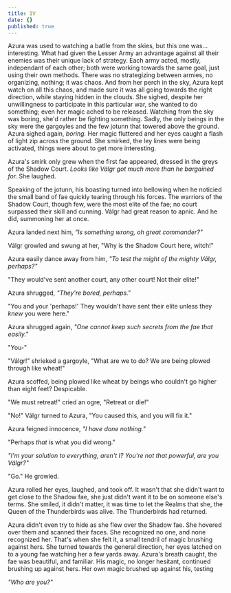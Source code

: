 ```yaml
---
title: IV
date: {}
published: true
---
```

Azura was used to watching a batlle from the skies, but this one was... interesting. What had given the Lesser Army an advantage against all their enemies was their unique lack of strategy. Each army acted, mostly, independant of each other; both were working towards the same goal, just using their own methods. There was no strategizing between armies, no organizing, nothing; it was chaos. And from her perch in the sky, Azura kept watch on all this chaos, and made sure it was all going towards the right direction, while staying hidden in the clouds. She sighed, despite her unwillingness to participate in this particular war, she wanted to do something; even her magic ached to be released. Watching from the sky was boring, she'd rather be fighting something. Sadly, the only beings in the sky were the gargoyles and the few jotunn that towered above the ground. Azura sighed again, *boring.* Her magic fluttered and her eyes caught a flash of light zip across the ground. She smirked, the ley lines were being activated, things were about to get more interesting.

Azura's smirk only grew when the first fae appeared, dressed in the greys of the Shadow Court. *Looks like Válgr got much more than he bargained for.* She laughed.

Speaking of the jotunn, his boasting turned into bellowing when he noticied the small band of fae quickly tearing through his forces. The warriors of the Shadow Court, though few, were the most elite of the fae; no court surpassed their skill and cunning. Válgr had great reason to apnic. And he did, summoning her at once.

Azura landed next him, *"Is something wrong, oh great commander?"*

Válgr growled and swung at her, "Why is the Shadow Court here, witch!"

Azura easily dance away from him, *"To test the might of the mighty Válgr, perhaps?"*

"They would've sent another court, any other court! Not their elite!"

Azura shrugged, *"They're bored, perhaps."*

"You and your 'perhaps!' They wouldn't have sent their elite unless they *knew* you were here."

Azura shrugged again, *"One cannot keep such secrets from the fae that easily."*

"You-"

"Válgr!" shrieked a gargoyle, "What are we to do? We are being plowed through like wheat!"

Azura scoffed, being plowed like wheat by beings who couldn't go higher than eight feet? Despicable.

"We must retreat!" cried an ogre, "Retreat or die!"

"No!" Válgr turned to Azura, "You caused this, and you will fix it."

Azura feigned innocence, *"I have done nothing."*

"Perhaps *that* is what you did wrong."

*"I'm your solution to everything, aren't I? You're not that powerful, are you Válgr?"*

"Go." He growled.

Azura rolled her eyes, laughed, and took off. It wasn't that she didn't want to get close to the Shadow fae, she just didn't want it to be on someone else's terms. She smiled, it didn't matter, it was time to let the Realms that she, the Queen of the Thunderbirds was alive. The Thunderbirds had returned.

Azura didn't even try to hide as she flew over the Shadow fae. She hovered over them and scanned their faces. She recognized no one, and none recognized her. That's when she felt it, a small tendril of magic brushing against hers. She turned towards the general direction, her eyes latched on to a young fae watching her a few yards away. Azura's breath caught, the fae was beautiful, and familiar. His magic, no longer hesitant, continued brushing up against hers. Her own magic brushed up against his, testing

*"Who are you?"*